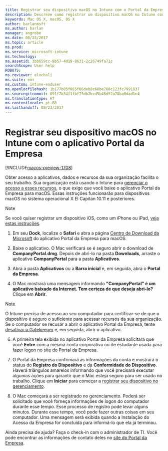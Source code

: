 ```yaml
---
title: Registrar seu dispositivo macOS no Intune com o Portal da Empresa | Microsoft Docs
description: Descreve como registrar um dispositivo macOS no Intune com o aplicativo Portal da Empresa
keywords: Mac OS X, macOS, OS X
author: barlanmsft
ms.author: barlan
manager: angrobe
ms.date: 08/23/2017
ms.topic: article
ms.prod: 
ms.service: microsoft-intune
ms.technology: 
ms.assetid: 3bb659cc-9b57-4d19-8631-2c26749fa71c
searchScope: User help
ROBOTS: 
ms.reviewer: elocholi
ms.suite: ems
ms.custom: intune-enduser
ms.openlocfilehash: 1b177b05f065f66deb8c60be768c123fc7991937
ms.sourcegitcommit: 091f7b34f1fbf73db2bed5b46d92a78ba0dad1e4
ms.translationtype: HT
ms.contentlocale: pt-BR
ms.lasthandoff: 08/23/2017
---
```

# <a name="enroll-your-macos-device-in-intune-with-the-company-portal-app"></a>Registrar seu dispositivo macOS no Intune com o aplicativo Portal da Empresa

[!INCLUDE[macos-preview-1708](./includes/macos-preview-1708.md)]

Obter acesso a aplicativos, dados e recursos da sua organização facilita o seu trabalho. Sua organização está usando o Intune para [gerenciar o acesso a esses recursos](what-happens-if-you-install-the-Company-Portal-app-and-enroll-your-device-in-intune-ios.md), o que exige que você baixe o aplicativo Portal da Empresa para macOS. Essas instruções funcionarão para dispositivos macOS no sistema operacional X El Capitan 10.11 e posteriores.

  > [!NOTE]
  > Se você quiser registrar um dispositivo iOS, como um iPhone ou iPad, [veja estas instruções](enroll-your-device-in-intune-ios.md).

1. Em seu __Dock__, localize o __Safari__ e abra a página [Centro de Download da Microsoft](https://www.microsoft.com/download/details.aspx?id=55770) do aplicativo Portal da Empresa para macOS.

2. Baixe o aplicativo. O Mac verificará se é seguro abrir o download de **CompanyPortal.dmg**. Depois de abri-lo na pasta **Downloads**, arraste o aplicativo **CompanyPortal** para a pasta **Aplicativos**.

3. Abra a pasta **Aplicativos** ou a **Barra inicial** e, em seguida, abra o **Portal da Empresa**.

4. O Mac mostrará uma mensagem informando **"CompanyPortal" é um aplicativo baixado da Internet. Tem certeza de que deseja abri-lo?** Clique em **Abrir**.

  > [!NOTE]
  > O Intune precisa de acesso ao seu computador para certificar-se de que o dispositivo é seguro o suficiente para acessar recursos da sua organização. Se o computador se recusar a abrir o aplicativo Portal da Empresa, tente [desativar o Gatekeeper](https://support.apple.com/HT202491) e, em seguida, abrir o aplicativo.

6. A primeira tela exibida no aplicativo Portal da Empresa solicitará que você **Entre** com a mesma conta corporativa ou de estudante usada para fazer logon no site do Portal da Empresa.

7. O Portal da Empresa confirmará as informações da conta e mostrará o status do **Registro do Dispositivo** e da **Conformidade do Dispositivo**. Haverá triângulos amarelos informando que você precisará executar algumas ações para garantir que o Mac esteja seguro para ser usado no trabalho. Clique em **Iniciar** para começar a [registrar seu dispositivo no gerenciamento](what-info-can-your-company-see-when-you-enroll-your-device-in-intune.md).

8. O Mac começará a ser registrado no gerenciamento. Poderá ser solicitado que você forneça informações de logon do computador durante esse tempo. Esse processo de registro pode levar alguns minutos. Durante esse tempo, você pode fazer outras coisas em seu computador. Uma mensagem será exibida quando a Instalação do Acesso da Empresa for concluída para informá-lo que ela já terminou.

Ainda precisa de ajuda? Faça o check-in com o administrador de TI. Você pode encontrar as informações de contato deles no [site do Portal da Empresa](http://portal.manage.microsoft.com).
